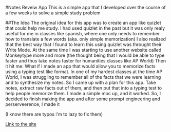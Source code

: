 #Notes Reveiw App
This is a simple app that I developed over the course of a few weeks to solve a simple study problem

##The Idea
The original idea for this app was to create an app like quizlet that could help me study.
I had used quizlet in the past but it was only realy useful for me in classes like spanish, where one only needs to remember how to translate a few words (aka. only simple memorization)
I also realized that the best way that I found to learn this using quizlet was throught their Write Mode.
At the same time I was starting to use another website called Monkeytype more and more (the thought being that I would be able to type faster and thus take notes faster for humanities classes like AP World)
Then it hit me: What if I made an app that would allow you to memorize facts using a typing test like format.
In one of my hardest classes at the time AP World, I was struggling to remember all of the facts that we were learning and to synthesize my notes.
So I came up with a plan for this app. Take notes, extract raw facts out of them, and then put that into a typing test to help people memorize them.
I made a simple moc up, and it worked.
So, I decided to finish making the app and after some prompt engineering and perserveerence, I made it


(I know there are typos i'm to lazy to fix them)

[Link to the site](https://bruce-peters.github.io/notes-review-app/)
